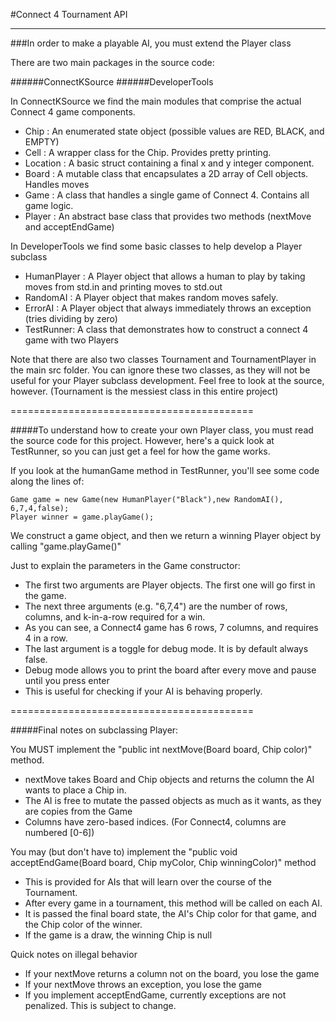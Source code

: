 #Connect 4 Tournament API
__________________________________________

###In order to make a playable AI, you must extend the Player class

There are two main packages in the source code:

######ConnectKSource
######DeveloperTools

In ConnectKSource we find the main modules that comprise the actual Connect 4 game components.

+    Chip : An enumerated state object (possible values are RED, BLACK, and EMPTY)
+    Cell : A wrapper class for the Chip. Provides pretty printing.
+    Location : A basic struct containing a final x and y integer component.
+    Board : A mutable class that encapsulates a 2D array of Cell objects. Handles moves
+    Game : A class that handles a single game of Connect 4. Contains all game logic.
+    Player : An abstract base class that provides two methods (nextMove and acceptEndGame)

In DeveloperTools we find some basic classes to help develop a Player subclass

+    HumanPlayer : A Player object that allows a human to play by taking moves from std.in and printing moves to std.out
+    RandomAI : A Player object that makes random moves safely.
+    ErrorAI : A Player object that always immediately throws an exception (tries dividing by zero)
+    TestRunner: A class that demonstrates how to construct a connect 4 game with two Players

Note that there are also two classes Tournament and TournamentPlayer in the main src folder.
You can ignore these two classes, as they will not be useful for your Player subclass development.
Feel free to look at the source, however. (Tournament is the messiest class in this entire project)

==========================================

#####To understand how to create your own Player class, you must read the source code for this project.
However, here's a quick look at TestRunner, so you can just get a feel for how the game works.

If you look at the humanGame method in TestRunner, you'll see some code along the lines of:

	Game game = new Game(new HumanPlayer("Black"),new RandomAI(), 6,7,4,false);
	Player winner = game.playGame();

We construct a game object, and then we return a winning Player object by calling "game.playGame()"

Just to explain the parameters in the Game constructor:
+    The first two arguments are Player objects. The first one will go first in the game.
+    The next three arguments (e.g. "6,7,4") are the number of rows, columns, and k-in-a-row required for a win.
+    As you can see, a Connect4 game has 6 rows, 7 columns, and requires 4 in a row.
+    The last argument is a toggle for debug mode. It is by default always false.
+    Debug mode allows you to print the board after every move and pause until you press enter
+    This is useful for checking if your AI is behaving properly.

==========================================

#####Final notes on subclassing Player:

You MUST implement the "public int nextMove(Board board, Chip color)" method.
+    nextMove takes Board and Chip objects and returns the column the AI wants to place a Chip in.
+    The AI is free to mutate the passed objects as much as it wants, as they are copies from the Game
+    Columns have zero-based indices. (For Connect4, columns are numbered [0-6])

You may (but don't have to) implement the "public void acceptEndGame(Board board, Chip myColor, Chip winningColor)" method
+    This is provided for AIs that will learn over the course of the Tournament.
+    After every game in a tournament, this method will be called on each AI.
+    It is passed the final board state, the AI's Chip color for that game, and the Chip color of the winner.
+    If the game is a draw, the winning Chip is null

Quick notes on illegal behavior
+    If your nextMove returns a column not on the board, you lose the game
+    If your nextMove throws an exception, you lose the game
+    If you implement acceptEndGame, currently exceptions are not penalized. This is subject to change.